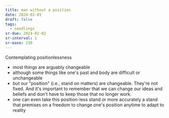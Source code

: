 ```yaml
---
title: man without a position
date: 2024-02-01
draft: false
tags:
  - seedlings
sr-due: 2024-02-02
sr-interval: 1
sr-ease: 230
---
```

Contemplating positionlessness

- most things are arguably changeable
- although some things like one's past and body are difficult or unchangeable
- but our "position" (i.e., stand on matters) are changeable. They're not fixed. And it's important to remember that we can change our ideas and beliefs and don't have to keep those that no longer work.
- one can even take this position-less stand or more accurately a stand that premises on a freedom to change one's position anytime to adapt to reality